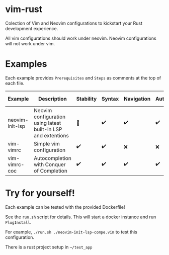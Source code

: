 # vim-rust

Colection of Vim and Neovim configurations to kickstart your
Rust development experience.

All vim configurations should work under neovim. Neovim configurations will
not work under vim.

# Examples

Each example provides `Prerequisites` and `Steps` as comments at the top of
each file.


| Example         | Description                                                   | Stability          | Syntax             | Navigation         | Autocompletion     | Inlay Hints        | Diagnostics        |
|-----------------|---------------------------------------------------------------|--------------------|--------------------|--------------------|--------------------|--------------------|--------------------|
| neovim-init-lsp | Neovim configuration using latest built-in LSP and extentions | :construction:     | :heavy_check_mark: | :heavy_check_mark: | :heavy_check_mark: | :heavy_check_mark: | :heavy_check_mark: |
| vim-vimrc       | Simple vim configuration                                      | :heavy_check_mark: | :heavy_check_mark: | :x:                | :x:                | :x:                | :heavy_check_mark: |
| vim-vimrc-coc   | Autocompletion with Conquer of Completion                     | :heavy_check_mark: | :heavy_check_mark: | :heavy_check_mark: | :heavy_check_mark: | :x:                | :heavy_check_mark: |

# Try for yourself!

Each example can be tested with the provided Dockerfile!

See the `run.sh` script for details. This will start a docker instance and run `PlugInstall`.

For example, `./run.sh ./neovim-init-lsp-compe.vim` to test this configuration.

There is a rust project setup in `~/test_app`

